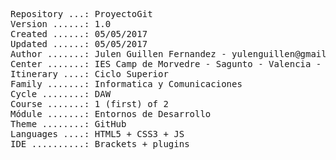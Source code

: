 <pre>
Repository ...: ProyectoGit
Version ......: 1.0
Created ......: 05/05/2017
Updated ......: 05/05/2017
Author .......: Julen Guillen Fernandez - yulenguillen@gmail.com
Center .......: IES Camp de Morvedre - Sagunto - Valencia - Spain
Itinerary ....: Ciclo Superior
Family .......: Informatica y Comunicaciones
Cycle ........: DAW
Course .......: 1 (first) of 2
Módule .......: Entornos de Desarrollo
Theme ........: GitHub
Languages ....: HTML5 + CSS3 + JS
IDE ..........: Brackets + plugins
<pre>